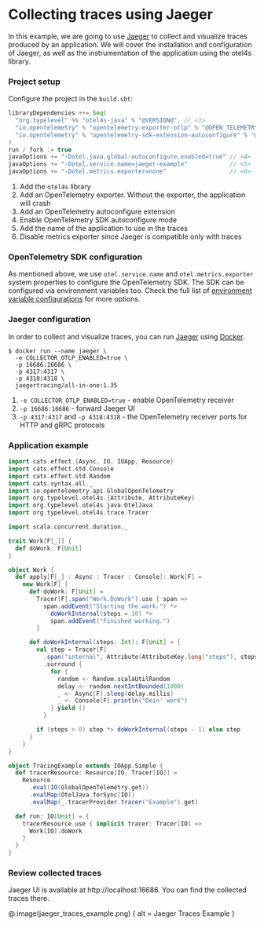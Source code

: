 # Collecting traces using Jaeger

In this example, we are going to use [Jaeger](https://jaegertracing.io/) to collect and visualize traces produced by an
application.
We will cover the installation and configuration of Jaeger, as well as the instrumentation of the application using the
otel4s library.

### Project setup

Configure the project in the `build.sbt`:

```scala
libraryDependencies ++= Seq(
  "org.typelevel" %% "otel4s-java" % "@VERSION@", // <1>
  "io.opentelemetry" % "opentelemetry-exporter-otlp" % "@OPEN_TELEMETRY_VERSION@" % Runtime, // <2>
  "io.opentelemetry" % "opentelemetry-sdk-extension-autoconfigure" % "@OPEN_TELEMETRY_VERSION@-alpha" % Runtime // <3>
)
run / fork := true
javaOptions += "-Dotel.java.global-autoconfigure.enabled=true" // <4>
javaOptions += "-Dotel.service.name=jaeger-example"            // <5>
javaOptions += "-Dotel.metrics.exporter=none"                  // <6>
```

1) Add the `otel4s` library  
2) Add an OpenTelemetry exporter. Without the exporter, the application will crash  
3) Add an OpenTelemetry autoconfigure extension  
4) Enable OpenTelemetry SDK autoconfigure mode  
5) Add the name of the application to use in the traces  
6) Disable metrics exporter since Jaeger is compatible only with traces  

### OpenTelemetry SDK configuration

As mentioned above, we use `otel.service.name` and `otel.metrics.exporter` system properties to configure the
OpenTelemetry SDK.
The SDK can be configured via environment variables too. Check the full list
of [environment variable configurations](https://github.com/open-telemetry/opentelemetry-java/blob/main/sdk-extensions/autoconfigure/README.md)
for more options.

### Jaeger configuration

In order to collect and visualize traces, you can run [Jaeger](https://jaegertracing.io/)
using [Docker](https://www.docker.com/).

```shell
$ docker run --name jaeger \
  -e COLLECTOR_OTLP_ENABLED=true \
  -p 16686:16686 \
  -p 4317:4317 \
  -p 4318:4318 \
  jaegertracing/all-in-one:1.35
```

1) `-e COLLECTOR_OTLP_ENABLED=true` - enable OpenTelemetry receiver  
2) `-p 16686:16686` - forward Jaeger UI  
3) `-p 4317:4317` and `-p 4318:4318` - the OpenTelemetry receiver ports for HTTP and gRPC protocols  

### Application example

```scala mdoc:silent
import cats.effect.{Async, IO, IOApp, Resource}
import cats.effect.std.Console
import cats.effect.std.Random
import cats.syntax.all._
import io.opentelemetry.api.GlobalOpenTelemetry
import org.typelevel.otel4s.{Attribute, AttributeKey}
import org.typelevel.otel4s.java.OtelJava
import org.typelevel.otel4s.trace.Tracer

import scala.concurrent.duration._

trait Work[F[_]] {
  def doWork: F[Unit]
}

object Work {
  def apply[F[_] : Async : Tracer : Console]: Work[F] =
    new Work[F] {
      def doWork: F[Unit] =
        Tracer[F].span("Work.DoWork").use { span =>
          span.addEvent("Starting the work.") *>
            doWorkInternal(steps = 10) *>
            span.addEvent("Finished working.")
        }

      def doWorkInternal(steps: Int): F[Unit] = {
        val step = Tracer[F]
          .span("internal", Attribute(AttributeKey.long("steps"), steps.toLong))
          .surround {
            for {
              random <- Random.scalaUtilRandom
              delay <- random.nextIntBounded(1000)
              _ <- Async[F].sleep(delay.millis)
              _ <- Console[F].println("Doin' work")
            } yield ()
          }

        if (steps > 0) step *> doWorkInternal(steps - 1) else step
      }
    }
}

object TracingExample extends IOApp.Simple {
  def tracerResource: Resource[IO, Tracer[IO]] =
    Resource
      .eval(IO(GlobalOpenTelemetry.get))
      .evalMap(OtelJava.forSync[IO])
      .evalMap(_.tracerProvider.tracer("Example").get)

  def run: IO[Unit] = {
    tracerResource.use { implicit tracer: Tracer[IO] =>
      Work[IO].doWork
    }
  }
}
```

### Review collected traces

Jaeger UI is available at http://localhost:16686. You can find the collected traces there.

@:image(jaeger_traces_example.png) {
  alt = Jaeger Traces Example
}